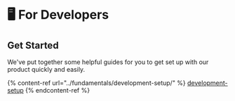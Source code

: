 # 🖥 For Developers

## Get Started

We've put together some helpful guides for you to get set up with our product quickly and easily.

{% content-ref url="../fundamentals/development-setup/" %}
[development-setup](../fundamentals/development-setup/)
{% endcontent-ref %}
